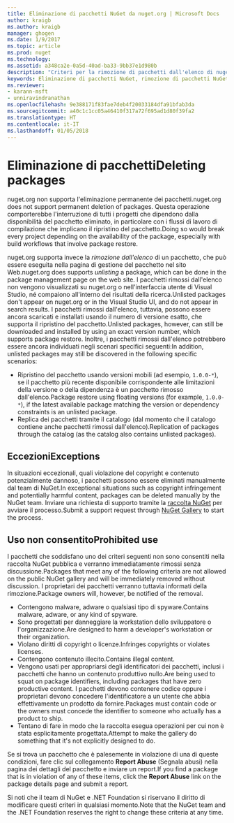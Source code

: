 ```yaml
---
title: Eliminazione di pacchetti NuGet da nuget.org | Microsoft Docs
author: kraigb
ms.author: kraigb
manager: ghogen
ms.date: 1/9/2017
ms.topic: article
ms.prod: nuget
ms.technology: 
ms.assetid: a348ca2e-0a5d-40ad-ba33-9bb37e1d980b
description: "Criteri per la rimozione di pacchetti dall'elenco di nuget.org; l'eliminazione permanente non è supportata, salvo quando i pacchetti violano altri criteri."
keywords: Eliminazione di pacchetti NuGet, rimozione di pacchetti NuGet dall'elenco, usi non consentiti dei pacchetti
ms.reviewer:
- karann-msft
- unniravindranathan
ms.openlocfilehash: 9e388171f83fae7deb4f20033184dfa91bfab3da
ms.sourcegitcommit: a40c1c1cc05a46410f317a72f695ad1d80f39fa2
ms.translationtype: HT
ms.contentlocale: it-IT
ms.lasthandoff: 01/05/2018
---
```

# <a name="deleting-packages"></a><span data-ttu-id="ef395-104">Eliminazione di pacchetti</span><span class="sxs-lookup"><span data-stu-id="ef395-104">Deleting packages</span></span>

<span data-ttu-id="ef395-105">nuget.org non supporta l'eliminazione permanente dei pacchetti.</span><span class="sxs-lookup"><span data-stu-id="ef395-105">nuget.org does not support permanent deletion of packages.</span></span> <span data-ttu-id="ef395-106">Questa operazione comporterebbe l'interruzione di tutti i progetti che dipendono dalla disponibilità del pacchetto eliminato, in particolare con i flussi di lavoro di compilazione che implicano il ripristino del pacchetto.</span><span class="sxs-lookup"><span data-stu-id="ef395-106">Doing so would break every project depending on the availability of the package, especially with build workflows that involve package restore.</span></span>

<span data-ttu-id="ef395-107">nuget.org supporta invece la *rimozione dall'elenco* di un pacchetto, che può essere eseguita nella pagina di gestione del pacchetto nel sito Web.</span><span class="sxs-lookup"><span data-stu-id="ef395-107">nuget.org does supports *unlisting* a package, which can be done in the package management page on the web site.</span></span> <span data-ttu-id="ef395-108">I pacchetti rimossi dall'elenco non vengono visualizzati su nuget.org o nell'interfaccia utente di Visual Studio, né compaiono all'interno dei risultati della ricerca.</span><span class="sxs-lookup"><span data-stu-id="ef395-108">Unlisted packages don't appear on nuget.org or in the Visual Studio UI, and do not appear in search results.</span></span> <span data-ttu-id="ef395-109">I pacchetti rimossi dall'elenco, tuttavia, possono essere ancora scaricati e installati usando il numero di versione esatto, che supporta il ripristino del pacchetto.</span><span class="sxs-lookup"><span data-stu-id="ef395-109">Unlisted packages, however, can still be downloaded and installed by using an exact version number, which supports package restore.</span></span> <span data-ttu-id="ef395-110">Inoltre, i pacchetti rimossi dall'elenco potrebbero essere ancora individuati negli scenari specifici seguenti:</span><span class="sxs-lookup"><span data-stu-id="ef395-110">In addition, unlisted packages may still be discovered in the following specific scenarios:</span></span>

- <span data-ttu-id="ef395-111">Ripristino del pacchetto usando versioni mobili (ad esempio, `1.0.0-*`), se il pacchetto più recente disponibile corrispondente alle limitazioni della versione o della dipendenza è un pacchetto rimosso dall'elenco.</span><span class="sxs-lookup"><span data-stu-id="ef395-111">Package restore using floating versions (for example, `1.0.0-*`), if the latest available package matching the version or dependency constraints is an unlisted package.</span></span>
- <span data-ttu-id="ef395-112">Replica dei pacchetti tramite il catalogo (dal momento che il catalogo contiene anche pacchetti rimossi dall'elenco).</span><span class="sxs-lookup"><span data-stu-id="ef395-112">Replication of packages through the catalog (as the catalog also contains unlisted packages).</span></span>

## <a name="exceptions"></a><span data-ttu-id="ef395-113">Eccezioni</span><span class="sxs-lookup"><span data-stu-id="ef395-113">Exceptions</span></span>

<span data-ttu-id="ef395-114">In situazioni eccezionali, quali violazione del copyright e contenuto potenzialmente dannoso, i pacchetti possono essere eliminati manualmente dal team di NuGet.</span><span class="sxs-lookup"><span data-stu-id="ef395-114">In exceptional situations such as copyright infringement and potentially harmful content, packages can be deleted manually by the NuGet team.</span></span> <span data-ttu-id="ef395-115">Inviare una richiesta di supporto tramite la [raccolta NuGet](http://www.nuget.org) per avviare il processo.</span><span class="sxs-lookup"><span data-stu-id="ef395-115">Submit a support request through [NuGet Gallery](http://www.nuget.org) to start the process.</span></span>

## <a name="prohibited-use"></a><span data-ttu-id="ef395-116">Uso non consentito</span><span class="sxs-lookup"><span data-stu-id="ef395-116">Prohibited use</span></span>

<span data-ttu-id="ef395-117">I pacchetti che soddisfano uno dei criteri seguenti non sono consentiti nella raccolta NuGet pubblica e verranno immediatamente rimossi senza discussione.</span><span class="sxs-lookup"><span data-stu-id="ef395-117">Packages that meet any of the following criteria are not allowed on the public NuGet gallery and will be immediately removed without discussion.</span></span> <span data-ttu-id="ef395-118">I proprietari dei pacchetti verranno tuttavia informati della rimozione.</span><span class="sxs-lookup"><span data-stu-id="ef395-118">Package owners will, however, be notified of the removal.</span></span>

- <span data-ttu-id="ef395-119">Contengono malware, adware o qualsiasi tipo di spyware.</span><span class="sxs-lookup"><span data-stu-id="ef395-119">Contains malware, adware, or any kind of spyware.</span></span>
- <span data-ttu-id="ef395-120">Sono progettati per danneggiare la workstation dello sviluppatore o l'organizzazione.</span><span class="sxs-lookup"><span data-stu-id="ef395-120">Are designed to harm a developer's workstation or their organization.</span></span>
- <span data-ttu-id="ef395-121">Violano diritti di copyright o licenze.</span><span class="sxs-lookup"><span data-stu-id="ef395-121">Infringes copyrights or violates licenses.</span></span>
- <span data-ttu-id="ef395-122">Contengono contenuto illecito.</span><span class="sxs-lookup"><span data-stu-id="ef395-122">Contains illegal content.</span></span>
- <span data-ttu-id="ef395-123">Vengono usati per appropriarsi degli identificatori dei pacchetti, inclusi i pacchetti che hanno un contenuto produttivo nullo.</span><span class="sxs-lookup"><span data-stu-id="ef395-123">Are being used to squat on package identifiers, including packages that have zero productive content.</span></span> <span data-ttu-id="ef395-124">I pacchetti devono contenere codice oppure i proprietari devono concedere l'identificatore a un utente che abbia effettivamente un prodotto da fornire.</span><span class="sxs-lookup"><span data-stu-id="ef395-124">Packages must contain code or the owners must concede the identifier to someone who actually has a product to ship.</span></span>
- <span data-ttu-id="ef395-125">Tentano di fare in modo che la raccolta esegua operazioni per cui non è stata esplicitamente progettata.</span><span class="sxs-lookup"><span data-stu-id="ef395-125">Attempt to make the gallery do something that it's not explicitly designed to do.</span></span>

<span data-ttu-id="ef395-126">Se si trova un pacchetto che è palesemente in violazione di una di queste condizioni, fare clic sul collegamento **Report Abuse** (Segnala abusi) nella pagina dei dettagli del pacchetto e inviare un report.</span><span class="sxs-lookup"><span data-stu-id="ef395-126">If you find a package that is in violation of any of these items, click the **Report Abuse** link on the package details page and submit a report.</span></span>

<span data-ttu-id="ef395-127">Si noti che il team di NuGet e .NET Foundation si riservano il diritto di modificare questi criteri in qualsiasi momento.</span><span class="sxs-lookup"><span data-stu-id="ef395-127">Note that the NuGet team and the .NET Foundation reserves the right to change these criteria at any time.</span></span>
